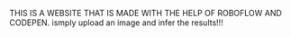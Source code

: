 THIS IS A WEBSITE THAT IS MADE WITH THE HELP OF ROBOFLOW AND CODEPEN.
ismply upload an image and infer the results!!!
